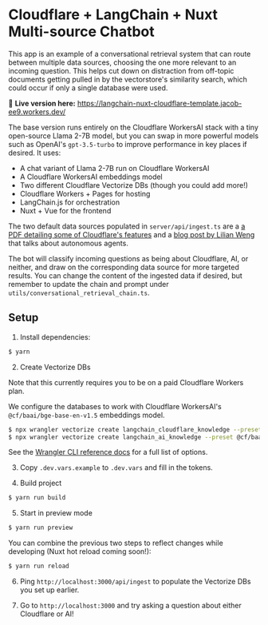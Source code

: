 # Cloudflare + LangChain + Nuxt Multi-source Chatbot

This app is an example of a conversational retrieval system that can route between multiple data sources, choosing the one
more relevant to an incoming question. This helps cut down on distraction from off-topic documents getting
pulled in by the vectorstore's similarity search, which could occur if only a single database were used.

🚀 **Live version here:** https://langchain-nuxt-cloudflare-template.jacob-ee9.workers.dev/

The base version runs entirely on the Cloudflare WorkersAI stack with a tiny open-source Llama 2-7B model, but you can
swap in more powerful models such as OpenAI's `gpt-3.5-turbo` to improve performance in key places if desired. It uses:

- A chat variant of Llama 2-7B run on Cloudflare WorkersAI
- A Cloudflare WorkersAI embeddings model
- Two different Cloudflare Vectorize DBs (though you could add more!)
- Cloudflare Workers + Pages for hosting
- LangChain.js for orchestration
- Nuxt + Vue for the frontend

The two default data sources populated in `server/api/ingest.ts` are a [a PDF detailing some of Cloudflare's features](https://www.cloudflare.com/resources/assets/slt3lc6tev37/3HWObubm6fybC0FWUdFYAJ/5d5e3b0a4d9c5a7619984ed6076f01fe/Cloudflare_for_Campaigns_Security_Guide.pdf) and a [blog post by Lilian Weng](https://lilianweng.github.io/posts/2023-06-23-agent/) that talks about autonomous agents.

The bot will classify incoming questions as being about Cloudflare, AI, or neither, and draw on the corresponding data source for more targeted results. You can change the content of the ingested data if desired, but remember to update the chain and prompt under `utils/conversational_retrieval_chain.ts`.

## Setup

1. Install dependencies:

```bash
$ yarn
```

2. Create Vectorize DBs

Note that this currently requires you to be on a paid Cloudflare Workers plan.

We configure the databases to work with Cloudflare WorkersAI's `@cf/baai/bge-base-en-v1.5` embeddings model.

```bash
$ npx wrangler vectorize create langchain_cloudflare_knowledge --preset @cf/baai/bge-base-en-v1.5
$ npx wrangler vectorize create langchain_ai_knowledge --preset @cf/baai/bge-base-en-v1.5
```

See the [Wrangler CLI reference docs](https://developers.cloudflare.com/workers/wrangler/commands/#vectorize) for a full list of options.

3. Copy `.dev.vars.example` to `.dev.vars` and fill in the tokens.

4. Build project

```bash
$ yarn run build
```

5. Start in preview mode

```bash
$ yarn run preview
```

You can combine the previous two steps to reflect changes while developing (Nuxt hot reload coming soon!):

```bash
$ yarn run reload
```

6. Ping `http://localhost:3000/api/ingest` to populate the Vectorize DBs you set up earlier.

7. Go to `http://localhost:3000` and try asking a question about either Cloudflare or AI!
